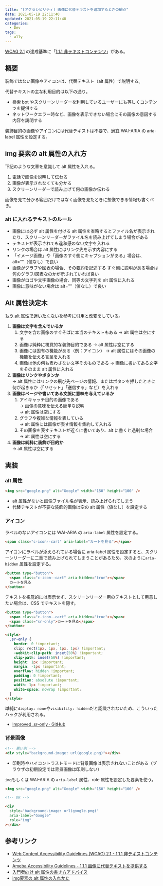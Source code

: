 ```yaml
---
title: "[アクセシビリティ] 画像に代替テキストを追加するときの観点"
date: 2021-05-19 22:11:40
updated: 2021-05-19 22:11:40
categories:
  - Dev
tags:
  - a11y
---
```


[WCAG 2.1](https://waic.jp/docs/WCAG21/) の達成基準に「[1.1.1 非テキストコンテンツ](https://waic.jp/docs/WCAG21/#non-text-content)」がある。

## 概要

装飾ではない画像やアイコンは、代替テキスト（alt 属性）で説明する。

代替テキストの主な利用目的は以下の通り。

- 検索 bot やスクリーンリーダーを利用しているユーザーにも等しくコンテンツを提供する
- ネットワークエラー時など、画像を表示できない場合にその画像の意図する内容を説明する

装飾目的の画像やアイコンには代替テキストは不要で、適宜 WAI-ARIA の aria-label 属性を設定する。

## img 要素の alt 属性の入れ方

下記のような文章を意識して alt 属性を入れる。

1. 電話で画像を説明して伝わる
1. 画像が表示されなくても分かる
1. スクリーンリーダーで読み上げて何の画像か伝わる

画像を見て分かる範囲だけではなく画像を見たときに想像できる情報も書くべき。

### alt に入れるテキストのルール

- 画像には必ず alt 属性を付ける
  alt 属性を省略するとファイル名が表示されたり、スクリーンリーダーがファイル名を読み上げてしまう場合がある
- テキストが表示されても違和感のない文字を入れる
- リンクの場合は alt 属性にはリンク先を示す内容にする
- 「イメージ画像」や「画像のすぐ側にキャプションがある」場合は、alt=""（値なし）で良い
- 画像がグラフや図表の場合、その要約を記述する
  すぐ側に説明がある場合は何のグラフ/図表なのかが示されていれば良い
- 画像がロゴや文字画像の場合、同等の文字列を alt 属性に入れる
- 画像に意味がない場合は alt=""（値なし）で良い

## Alt 属性決定木

[もう alt 属性で迷いたくない](https://qiita.com/hibikikudo/items/f710933664094632540d)を参考に引用と改変をしている。

1. **画像は文字を含んでいるか**
   1. 文字を含む画像のすぐそばに本当のテキストもある
      → alt 属性は空にする
   1. 画像は純粋に視覚的な装飾目的である
      → alt 属性は空にする
   1. 画像には固有の機能がある（例：アイコン）
      → alt 属性にはその画像の機能を伝える言葉を入れる
   1. 画像は他の何も表わさない文字そのものである
      → 画像に書いてある文字をそのまま alt 属性に入れる
2. **画像はリンクやボタンか**  
   → alt 属性にはリンクの飛び先ページの情報、またはボタンを押したときに何が起きるか（「リセット」「送信する」など）を入れる
3. **画像はページや書いてある文脈に意味を与えているか**
   1. アイキャッチ目的の画像である  
      → 画像の意味を伝える簡単な説明  
      → alt 属性は空にする
   1. グラフや複雑な情報を表している  
      → alt 属性には画像が表す情報を集約して入れる
   1. その画像を表すテキストが近くに書いてあり、alt に書くと過剰な場合  
      → alt 属性は空にする
4. **画像は純粋に装飾が目的か**  
   → alt 属性は空にする

## 実装

### alt 属性

```html
<img src="google.png" alt="Google" width="150" height="100" />
```

- alt 属性がないと画像ファイル名が表示、読み上げられてしまう
- 代替テキストが不要な装飾的画像は空の alt 属性（値なし）を設定する

### アイコン

ラベルのないアイコンには WAI-ARIA の `aria-label` 属性を設定する。

```html
<span class="c-icon--cart" aria-label="カートを見る"></span>
```

アイコンにラベルが添えられている場合に aria-label 属性を設定すると、スクリーンリーダーに二重で読み上げられてしまうことがあるため、次のように`aria-hidden` 属性を設定する。

```html
<button type="button">
  <span class="c-icon--cart" aria-hidden="true"></span>
  カートを見る
</button>
```

テキストを視覚的には表示せず、スクリーンリーダー用のテキストとして用意したい場合は、CSS でテキストを隠す。

```html
<button type="button">
  <span class="c-icon--cart" aria-hidden="true"></span>
  <span class="sr-only">カートを見る</span>
</button>

<style>
  .sr-only {
    border: 0 !important;
    clip: rect(1px, 1px, 1px, 1px) !important;
    -webkit-clip-path: inset(50%) !important;
    clip-path: inset(50%) !important;
    height: 1px !important;
    margin: -1px !important;
    overflow: hidden !important;
    padding: 0 !important;
    position: absolute !important;
    width: 1px !important;
    white-space: nowrap !important;
  }
</style>
```

単純に`display: none`や`visibility: hidden`だと認識されないため、こういったハックが利用される。

- [Improved .sr-only · GitHub](https://gist.github.com/ffoodd/000b59f431e3e64e4ce1a24d5bb36034)

### 背景画像

```html
<!-- 悪い例 -->
<div style="background-image: url(google.png)"></div>
```

- 印刷時やハイコントラストモードに背景画像は表示されないことがある（ブラウザの初期設定では背景画像は印刷しない）

`img`もしくは WAI-ARIA の `aria-label` 属性、role 属性を設定した要素を使う。

```html
<img src="google.png" alt="Google" width="150" height="100" />

<!-- OR -->

<div
  style="background-image: url(google.png)"
  aria-label="Google"
  role="img"
></div>
```

## 参考リンク

- [Web Content Accessibility Guidelines (WCAG) 2.1 - 1.1.1 非テキストコンテンツ](https://waic.jp/docs/WCAG21/#non-text-content)
- [Ameba Accessibility Guidelines - 1.1.1 画像に代替テキストを提供する](https://a11y-guidelines.ameba.design/1/1/1/)
- [入門者向け alt 属性の書き方アドバイス](https://docs.google.com/presentation/d/10MjLH0mqXy3p4qTFNOPoaFz_PAOc0k9nLP_ID4mvnd0/edit#slide=id.p)
- [img要素の alt 属性の入れかた](https://accessible-usable.net/2007/01/entry_070120.html)
